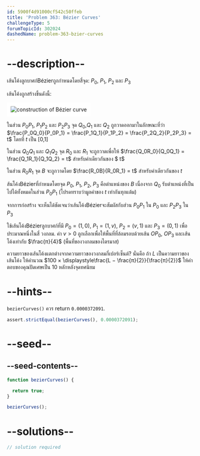 ```yaml
---
id: 5900f4d91000cf542c50ffeb
title: 'Problem 363: Bézier Curves'
challengeType: 5
forumTopicId: 302024
dashedName: problem-363-bzier-curves
---
```


# --description--

เส้นโค้งลูกบาศก์Bézierถูกกำหนดโดยสี่จุด: $P_0$, $P_1$, $P_2$ และ $P_3$

เส้นโค้งถูกสร้างขึ้นดังนี้:

<img class="img-responsive center-block" alt="construction of Bézier curve" src="https://cdn.freecodecamp.org/curriculum/project-euler/bzier-curves.png" style="background-color: white; padding: 10px;">

ในส่วน $P_0P_1$, $P_1P_2$ และ $P_2P_3$ จุด $Q_0$,$Q_1$ และ $Q_2$ ถูกวาดออกมาในลักษณะที่ว่า $\frac{P_0Q_0}{P_0P_1} = \frac{P_1Q_1}{P_1P_2} = \frac{P_2Q_2}{P_2P_3} = t$ โดยที่ $t$ เป็น [0,1]

ในส่วน $Q_0Q_1$ และ $Q_1Q_2$ จุด $R_0$ และ $R_1$ จะถูกวาดเพื่อให้ $\frac{Q_0R_0}{Q_0Q_1} = \frac{Q_1R_1}{Q_1Q_2} = t$ สำหรับค่าเดียวกันของ $ t$

ในส่วน $R_0R_1$ จุด $B$ จะถูกวาดโดย $\frac{R_0B}{R_0R_1} = t$ สำหรับค่าเดียวกันของ $t$

ส้นโค้งBézierที่กำหนดโดยจุด $P_0$, $P_1$, $P_2$, $P_3$ คือตำแหน่งของ $B$ เนื่องจาก $Q_0$ รับตำแหน่งที่เป็นไปได้ทั้งหมดในส่วน $P_0P_1$ (โปรดทราบว่ามูลค่าของ $t$ เท่ากันทุกแต้ม)

จากการก่อสร้าง จะเห็นได้ชัดเจนว่าเส้นโค้งBézierจะสัมผัสกับส่วน $P_0P_1$ ใน $P_0$ และ $P_2P_3$ ใน $P_3$

ใช้เส้นโค้งBézierลูกบาศก์ที่มี $P_0 = (1, 0)$, $P_1 = (1, v)$, $P_2 = (v, 1)$ และ $P_3 = (0, 1)$ เพื่อประมาณหนึ่งในสี่ วงกลม. ค่า $v > 0$ ถูกเลือกเพื่อให้พื้นที่ที่ล้อมรอบด้วยเส้น $OP_0$, $OP_3$ และเส้นโค้งเท่ากับ $\frac{π}{4}$ (พื้นที่ของวงกลมของไตรมาส)

ความยาวของเส้นโค้งแตกต่างจากความยาวของวงกลมกี่เปอร์เซ็นต์? นั่นคือ ถ้า $L$ เป็นความยาวของเส้นโค้ง ให้คำนวณ $100 × \displaystyle\frac{L − \frac{π}{2}}{\frac{π}{2}}$ ให้คำตอบของคุณปัดเศษเป็น 10 หลักหลังจุดทศนิยม

# --hints--

`bezierCurves()` ควร return `0.0000372091`.

```js
assert.strictEqual(bezierCurves(), 0.0000372091);
```

# --seed--

## --seed-contents--

```js
function bezierCurves() {

  return true;
}

bezierCurves();
```

# --solutions--

```js
// solution required
```
